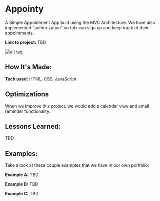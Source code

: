 # Appointy

A Simple Appointment App built using the MVC Architecture. We have also implemented "authorization" so folx can sign up and keep track of their appointments.

**Link to project:** TBD

![alt tag](https://ibb.co/GvbDjbM)

## How It's Made:

**Tech used:** HTML, CSS, JavaScript


## Optimizations

When we improve this project, we would add a calendar view and email reminder functionality.

## Lessons Learned:

TBD

## Examples:
Take a look at these couple examples that we have in our own portfolio:

**Example A:** TBD

**Example B:** TBD

**Example C:** TBD


